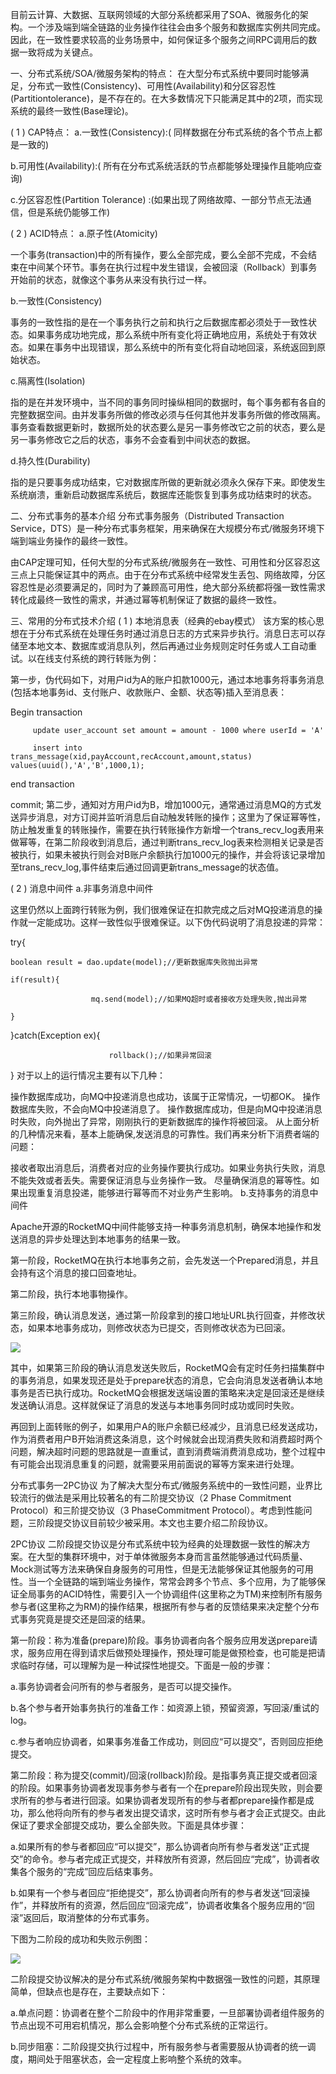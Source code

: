 目前云计算、大数据、互联网领域的大部分系统都采用了SOA、微服务化的架构。一个涉及端到端全链路的业务操作往往会由多个服务和数据库实例共同完成。因此，在一致性要求较高的业务场景中，如何保证多个服务之间RPC调用后的数据一致将成为关键点。

一、分布式系统/SOA/微服务架构的特点：
在大型分布式系统中要同时能够满足，分布式一致性(Consistency)、可用性(Availability)和分区容忍性(Partitiontolerance)，是不存在的。在大多数情况下只能满足其中的2项，而实现系统的最终一致性(Base理论)。

( 1 ) CAP特点：
a.一致性(Consistency):( 同样数据在分布式系统的各个节点上都是一致的)

b.可用性(Availability):( 所有在分布式系统活跃的节点都能够处理操作且能响应查询)

c.分区容忍性(Partition Tolerance) :(如果出现了网络故障、一部分节点无法通信，但是系统仍能够工作)

( 2 ) ACID特点：
a.原子性(Atomicity)

一个事务(transaction)中的所有操作，要么全部完成，要么全部不完成，不会结束在中间某个环节。事务在执行过程中发生错误，会被回滚（Rollback）到事务开始前的状态，就像这个事务从来没有执行过一样。

b.一致性(Consistency)

事务的一致性指的是在一个事务执行之前和执行之后数据库都必须处于一致性状态。如果事务成功地完成，那么系统中所有变化将正确地应用，系统处于有效状态。如果在事务中出现错误，那么系统中的所有变化将自动地回滚，系统返回到原始状态。

c.隔离性(Isolation)

指的是在并发环境中，当不同的事务同时操纵相同的数据时，每个事务都有各自的完整数据空间。由并发事务所做的修改必须与任何其他并发事务所做的修改隔离。事务查看数据更新时，数据所处的状态要么是另一事务修改它之前的状态，要么是另一事务修改它之后的状态，事务不会查看到中间状态的数据。

d.持久性(Durability)

指的是只要事务成功结束，它对数据库所做的更新就必须永久保存下来。即使发生系统崩溃，重新启动数据库系统后，数据库还能恢复到事务成功结束时的状态。

二、分布式事务的基本介绍
分布式事务服务（Distributed Transaction Service，DTS）是一种分布式事务框架，用来确保在大规模分布式/微服务环境下端到端业务操作的最终一致性。

由CAP定理可知，任何大型的分布式系统/微服务在一致性、可用性和分区容忍这三点上只能保证其中的两点。由于在分布式系统中经常发生丢包、网络故障，分区容忍性是必须要满足的，同时为了兼顾高可用性，绝大部分系统都将强一致性需求转化成最终一致性的需求，并通过幂等机制保证了数据的最终一致性。

三、常用的分布式技术介绍
( 1 ) 本地消息表（经典的ebay模式）
该方案的核心思想在于分布式系统在处理任务时通过消息日志的方式来异步执行。消息日志可以存储至本地文本、数据库或消息队列，然后再通过业务规则定时任务或人工自动重试。以在线支付系统的跨行转账为例：

第一步，伪代码如下，对用户id为A的账户扣款1000元，通过本地事务将事务消息(包括本地事务id、支付账户、收款账户、金额、状态等)插入至消息表：


Begin transaction
 
         update user_account set amount = amount - 1000 where userId = 'A'
 
         insert into trans_message(xid,payAccount,recAccount,amount,status) values(uuid(),'A','B',1000,1);
 
end transaction
 
commit;
第二步，通知对方用户id为B，增加1000元，通常通过消息MQ的方式发送异步消息，对方订阅并监听消息后自动触发转账的操作；这里为了保证幂等性，防止触发重复的转账操作，需要在执行转账操作方新增一个trans_recv_log表用来做幂等，在第二阶段收到消息后，通过判断trans_recv_log表来检测相关记录是否被执行，如果未被执行则会对B账户余额执行加1000元的操作，并会将该记录增加至trans_recv_log,事件结束后通过回调更新trans_message的状态值。

( 2 ) 消息中间件
a.非事务消息中间件

这里仍然以上面跨行转账为例，我们很难保证在扣款完成之后对MQ投递消息的操作就一定能成功。这样一致性似乎很难保证。以下伪代码说明了消息投递的异常：

try{
 
    boolean result = dao.update(model);//更新数据库失败抛出异常
 
    if(result){
 
                      mq.send(model);//如果MQ超时或者接收方处理失败,抛出异常
 
    }
 
}catch(Exception ex){
 
                          rollback();//如果异常回滚
 
}
对于以上的运行情况主要有以下几种：

操作数据库成功，向MQ中投递消息也成功，该属于正常情况，一切都OK。
操作数据库失败，不会向MQ中投递消息了。
操作数据库成功，但是向MQ中投递消息时失败，向外抛出了异常，刚刚执行的更新数据库的操作将被回滚。
从上面分析的几种情况来看，基本上能确保,发送消息的可靠性。我们再来分析下消费者端的问题：

接收者取出消息后，消费者对应的业务操作要执行成功。如果业务执行失败，消息不能失效或者丢失。需要保证消息与业务操作一致。
尽量确保消息的幂等性。如果出现重复消息投递，能够进行幂等而不对业务产生影响。
b.支持事务的消息中间件

Apache开源的RocketMQ中间件能够支持一种事务消息机制，确保本地操作和发送消息的异步处理达到本地事务的结果一致。

第一阶段，RocketMQ在执行本地事务之前，会先发送一个Prepared消息，并且会持有这个消息的接口回查地址。

第二阶段，执行本地事物操作。

第三阶段，确认消息发送，通过第一阶段拿到的接口地址URL执行回查，并修改状态，如果本地事务成功，则修改状态为已提交，否则修改状态为已回滚。

![](_paste_img/分布式事务你必须知道的事儿/2017-12-25-14-30-26.png)

其中，如果第三阶段的确认消息发送失败后，RocketMQ会有定时任务扫描集群中的事务消息，如果发现还是处于prepare状态的消息，它会向消息发送者确认本地事务是否已执行成功。RocketMQ会根据发送端设置的策略来决定是回滚还是继续发送确认消息。这样就保证了消息的发送与本地事务同时成功或同时失败。

再回到上面转账的例子，如果用户A的账户余额已经减少，且消息已经发送成功，作为消费者用户B开始消费这条消息，这个时候就会出现消费失败和消费超时两个问题，解决超时问题的思路就是一直重试，直到消费端消费消息成功，整个过程中有可能会出现消息重复的问题，就需要采用前面说的幂等方案来进行处理。

分布式事务—2PC协议
为了解决大型分布式/微服务系统中的一致性问题，业界比较流行的做法是采用比较著名的有二阶提交协议（2 Phase Commitment Protocol）和三阶提交协议（3 PhaseCommitment Protocol）。考虑到性能问题，三阶段提交协议目前较少被采用。本文也主要介绍二阶段协议。

2PC协议
二阶段提交协议是分布式系统中较为经典的处理数据一致性的解决方案。在大型的集群环境中，对于单体微服务本身而言虽然能够通过代码质量、Mock测试等方法来确保自身服务的可用性，但是无法能够保证其他服务的可用性。当一个全链路的端到端业务操作，常常会跨多个节点、多个应用，为了能够保证全局事务的ACID特性，需要引入一个协调组件(这里称之为TM)来控制所有服务参与者(这里称之为RM)的操作结果，根据所有参与者的反馈结果来决定整个分布式事务究竟是提交还是回滚的结果。

第一阶段：称为准备(prepare)阶段。事务协调者向各个服务应用发送prepare请求，服务应用在得到请求后做预处理操作，预处理可能是做预检查，也可能是把请求临时存储，可以理解为是一种试探性地提交。下面是一般的步骤：

a.事务协调者会问所有的参与者服务，是否可以提交操作。

b.各个参与者开始事务执行的准备工作：如资源上锁，预留资源，写回滚/重试的log。

c.参与者响应协调者，如果事务准备工作成功，则回应“可以提交”，否则回应拒绝提交。

第二阶段：称为提交(commit)/回滚(rollback)阶段。是指事务真正提交或者回滚的阶段。如果事务协调者发现事务参与者有一个在prepare阶段出现失败，则会要求所有的参与者进行回滚。如果协调者发现所有的参与者都prepare操作都是成功，那么他将向所有的参与者发出提交请求，这时所有参与者才会正式提交。由此保证了要求全部提交成功，要么全部失败。下面是具体步骤：

a.如果所有的参与者都回应“可以提交”，那么协调者向所有参与者发送“正式提交”的命令。参与者完成正式提交，并释放所有资源，然后回应“完成”，协调者收集各个服务的“完成”回应后结束事务。

b.如果有一个参与者回应“拒绝提交”，那么协调者向所有的参与者发送“回滚操作”，并释放所有的资源，然后回应“回滚完成”，协调者收集各个服务应用的“回滚”返回后，取消整体的分布式事务。

下图为二阶段的成功和失败示例图：

![](_paste_img/分布式事务你必须知道的事儿/2017-12-25-14-28-48.png)

二阶段提交协议解决的是分布式系统/微服务架构中数据强一致性的问题，其原理简单，但缺点也是存在，主要缺点如下：

a.单点问题：协调者在整个二阶段中的作用非常重要，一旦部署协调者组件服务的节点出现不可用宕机情况，那么会影响整个分布式系统的正常运行。

b.同步阻塞：二阶段提交执行过程中，所有服务参与者需要服从协调者的统一调度，期间处于阻塞状态，会一定程度上影响整个系统的效率。